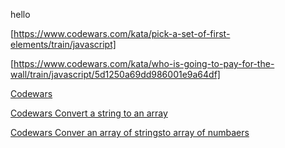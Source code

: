hello

[https://www.codewars.com/kata/pick-a-set-of-first-elements/train/javascript]

[https://www.codewars.com/kata/who-is-going-to-pay-for-the-wall/train/javascript/5d1250a69dd986001e9a64df]

[Codewars](https://www.codewars.com/kata/opposite-number/train/javascript)


[Codewars Convert a string to an array](https://www.codewars.com/kata/convert-a-string-to-an-array/train/javascript)

[Codewars Conver an array of stringsto array of numbaers](https://www.codewars.com/kata/convert-an-array-of-strings-to-array-of-numbers/train/javascript)